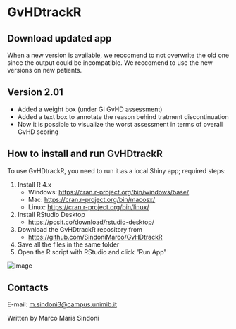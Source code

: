 # **GvHDtrackR**

## Download updated app
When a new version is available, we reccomend to not overwrite the old one since the output could be incompatible. We reccomend to use the new versions on new patients. 

## Version 2.01
* Added a weight box (under GI GvHD assessment)
* Added a text box to annotate the reason behind tratment discontinuation
* Now it is possible to visualize the worst assessment in terms of overall GvHD scoring

## How to install and run GvHDtrackR
To use GvHDtrackR, you need to run it as a local Shiny app; required steps:
  1) Install R 4.x
        * Windows: https://cran.r-project.org/bin/windows/base/
        * Mac: https://cran.r-project.org/bin/macosx/
        * Linux: https://cran.r-project.org/bin/linux/
  2) Install RStudio Desktop
        * https://posit.co/download/rstudio-desktop/
  3) Download the GvHDtrackR repository from
        * https://github.com/SindoniMarco/GvHDtrackR
  5) Save all the files in the same folder
  6) Open the R script with RStudio and click "Run App"

![image](https://github.com/user-attachments/assets/f61d21d4-91ce-4ef3-88d3-90d7a5b98f2a)





## Contacts
E-mail: m.sindoni3@campus.unimib.it

Written by Marco Maria Sindoni
    





